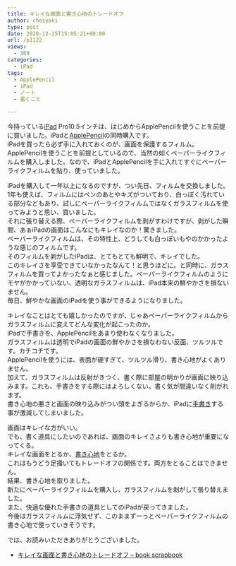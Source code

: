 ```yaml
---
title: キレイな画面と書き心地のトレードオフ
author: choiyaki
type: post
date: 2020-12-25T15:05:21+00:00
url: /p1122
views:
  - 369
categories:
  - iPad
tags:
  - ApplePencil
  - iPad
  - ノート
  - 書くこと

---
```

今持っている[iPad][1] Pro10.5インチは、はじめからApplePencilを使うことを前提に買いました。iPadと[ApplePencil][2]の同時購入です。  
iPadを買ったら必ず手に入れておくのが、画面を保護するフィルム。ApplePencilを使うことを前提としているので、当然の如くペーパーライクフィルムを購入しました。なので、iPadとApplePencilを手に入れてすぐにペーパーライクフィルムを貼り、使っていました。

iPadを購入して一年以上になるのですが、つい先日、フィルムを交換しました。1年も使えば、フィルムにはペンのあとやキズがついており、白っぽく汚れている部分などもあり、試しにペーパーライクフィルムではなくガラスフィルムを使ってみようと思い、買いました。  
それに張り替える際、ペーパーライクフィルムを剥がすわけですが、剥がした瞬間、あぁiPadの画面はこんなにもキレイなのか！驚きました。  
ペーパーライクフィルムは、その特性上、どうしても白っぽいもやのかかったような感じのフィルムです。  
そのフィルムを剥がしたiPadは、とてもとても鮮明で、キレイでした。  
このキレイさを享受できていなかったなんて！と思うほどに。と同時に、ガラスフィルムを買ってよかったなぁと感じました。ペーパーライクフィルムのようにモヤがかかっていない、透明なガラスフィルムは、iPad本来の鮮やかさを損ないません。  
毎日、鮮やかな画面のiPadを使う事ができるようになりました。

キレイなことはとても嬉しかったのですが、じゃあペーパーライクフィルムからガラスフィルムに変えてどんな変化が起こったのか。  
iPadで手書きを、ApplePencilをあまり使わなくなりました。  
ガラスフィルムは透明でiPadの画面の鮮やかさを損なわない反面、ツルツルです。カチコチです。  
ApplePencilを使うには、表面が硬すぎて、ツルツル滑り、書き心地がよくありません。  
加えて、ガラスフィルムは反射がきつく、書く際に部屋の明かりが画面に映り込みます。これも、手書きをする際にはよろしくない。書く気が間違いなく削がれます。  
書き心地の悪さと画面の映り込みがつい頭をよぎるからか、iPadに[手書き][3]する事が激減してしまいました。

画面はキレイな方がいい。  
でも、書く道具にしたいのであれば、画面のキレイさよりも書き心地が重要になってくる。  
キレイな画面をとるか、[書き心地][4]をとるか。  
これはもうどう足掻いてもトレードオフの関係です。両方をとることはできません。  
結果、書き心地を取りました。  
新たにペーパーライクフィルムを購入し、ガラスフィルムを剥がして張り替えました。  
また、快適な優れた手書きの道具としてのiPadが戻ってきました。  
今後はガラスフィルムに浮気せず、このままずーっとペーパーライクフィルムの書き心地で使っていきそうです。

では、お読みいただきありがとうございました。

  * [キレイな画面と書き心地のトレードオフ &#8211; book scrapbook][5]

 [1]: https://scrapbox.io/choiyaki-hondana/iPad
 [2]: https://scrapbox.io/choiyaki-hondana/ApplePencil
 [3]: https://scrapbox.io/choiyaki-hondana/%E6%89%8B%E6%9B%B8%E3%81%8D
 [4]: https://scrapbox.io/choiyaki-hondana/%E6%9B%B8%E3%81%8D%E5%BF%83%E5%9C%B0
 [5]: https://scrapbox.io/choiyaki-hondana/%E3%82%AD%E3%83%AC%E3%82%A4%E3%81%AA%E7%94%BB%E9%9D%A2%E3%81%A8%E6%9B%B8%E3%81%8D%E5%BF%83%E5%9C%B0%E3%81%AE%E3%83%88%E3%83%AC%E3%83%BC%E3%83%89%E3%82%AA%E3%83%95